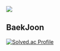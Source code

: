 <img src="https://img.shields.io/badge/Spring?style=for-the-badge&logo=spring&logoColor=green">

## BaekJoon
 [![Solved.ac Profile](http://mazassumnida.wtf/api/v2/generate_badge?boj=lee2963)](https://solved.ac/lee2963/)
